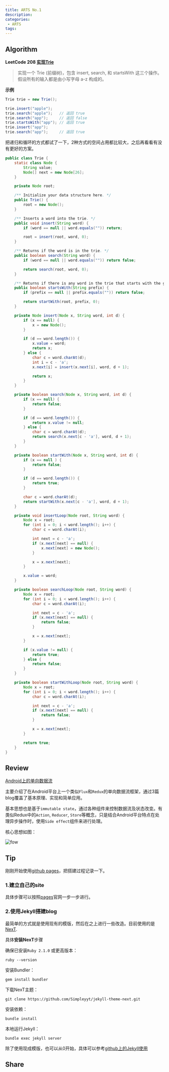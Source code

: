 ```yaml
---
title: ARTS No.1
description: 
categories:
 - ARTS
tags:
---
```


## Algorithm

**LeetCode 208 [实现Trie](https://leetcode-cn.com/problems/implement-trie-prefix-tree/)**

> 实现一个 Trie (前缀树)，包含 insert, search, 和 startsWith 这三个操作。假设所有的输入都是由小写字母 a-z 构成的。

**示例**

``` java
Trie trie = new Trie();

trie.insert("apple");
trie.search("apple");   // 返回 true
trie.search("app");     // 返回 false
trie.startsWith("app"); // 返回 true
trie.insert("app");
trie.search("app");     // 返回 true
```

把递归和循环的方式都试了一下，2种方式的空间占用都比较大，之后再看看有没有更好的方案。

``` java
public class Trie {
    static class Node {
        String value;
        Node[] next = new Node[26];
    }

    private Node root;

    /** Initialize your data structure here. */
    public Trie() {
        root = new Node();
    }

    /** Inserts a word into the trie. */
    public void insert(String word) {
        if (word == null || word.equals("")) return;

        root = insert(root, word, 0);
    }

    /** Returns if the word is in the trie. */
    public boolean search(String word) {
        if (word == null || word.equals("")) return false;

        return search(root, word, 0);
    }

    /** Returns if there is any word in the trie that starts with the given prefix. */
    public boolean startsWith(String prefix) {
        if (prefix == null || prefix.equals("")) return false;

        return startWith(root, prefix, 0);
    }

    private Node insert(Node x, String word, int d) {
        if (x == null) {
            x = new Node();
        }

        if (d == word.length()) {
            x.value = word;
            return x;
        } else {
            char c = word.charAt(d);
            int i = c - 'a';
            x.next[i] = insert(x.next[i], word, d + 1);

            return x;
        }
    }

    private boolean search(Node x, String word, int d) {
        if (x == null) {
            return false;
        }

        if (d == word.length()) {
            return x.value != null;
        } else {
            char c = word.charAt(d);
            return search(x.next[c - 'a'], word, d + 1);
        }
    }

    private boolean startWith(Node x, String word, int d) {
        if (x == null ) {
            return false;
        }

        if (d == word.length()) {
            return true;
        }

        char c = word.charAt(d);
        return startWith(x.next[c - 'a'], word, d + 1);
    }

    private void insertLoop(Node root, String word) {
        Node x = root;
        for (int i = 0; i < word.length(); i++) {
            char c = word.charAt(i);

            int next = c - 'a';
            if (x.next[next] == null) {
                x.next[next] = new Node();
            }

            x = x.next[next];
        }

        x.value = word;
    }

    private boolean searchLoop(Node root, String word) {
        Node x = root;
        for (int i = 0; i < word.length(); i++) {
            char c = word.charAt(i);

            int next = c - 'a';
            if (x.next[next] == null) {
                return false;
            }

            x = x.next[next];
        }

        if (x.value != null) {
            return true;
        } else {
            return false;
        }
    }

    private boolean startWithLoop(Node root, String word) {
        Node x = root;
        for (int i = 0; i < word.length(); i++) {
            char c = word.charAt(i);

            int next = c - 'a';
            if (x.next[next] == null) {
                return false;
            }

            x = x.next[next];
        }

        return true;
    }
}
```

## Review

[Android上的单向数据流](https://proandroiddev.com/unidirectional-data-flow-on-android-the-blog-post-part-1-cadcf88c72f5)

主要介绍了在Android平台上一个类似`Flux`和`Redux`的单向数据流框架，通过3篇blog覆盖了基本原理、实现和简单应用。

基本思想也是基于`immutable state`，通过各种组件来控制数据流及状态改变。有类似Redux中的`Action`, `Reducer`, `Store`等概念，只是结合Android平台特点在处理异步操作时，使用`Side effect`组件来进行处理。

核心思想如图：

![fow](../assets/images/unidirectional.png)


## Tip

刚刚开始使用[github pages](https://pages.github.com/)，把搭建过程记录一下。

### 1.建立自己的site

具体步骤可以按照[pages](https://pages.github.com/)官网一步一步进行。

### 2.使用Jekyll搭建blog

最简单的方式就是使用现有的模版，然后在之上进行一些改造。目前使用的是[NexT](http://theme-next.simpleyyt.com/).

具体**安装NexT**步骤

确保已安装`Ruby 2.1.0` 或更高版本：

```
ruby --version
```

安装Bundler：

```
gem install bundler
```

下载NexT主题：

```
git clone https://github.com/Simpleyyt/jekyll-theme-next.git
```

安装依赖：

```
bundle install
```

本地运行Jekyll：

```
bundle exec jekyll server
```

除了使用现成模版，也可以从0开始，具体可以参考[github上的Jekyll使用](https://help.github.com/en/articles/using-jekyll-as-a-static-site-generator-with-github-pages)

## Share

